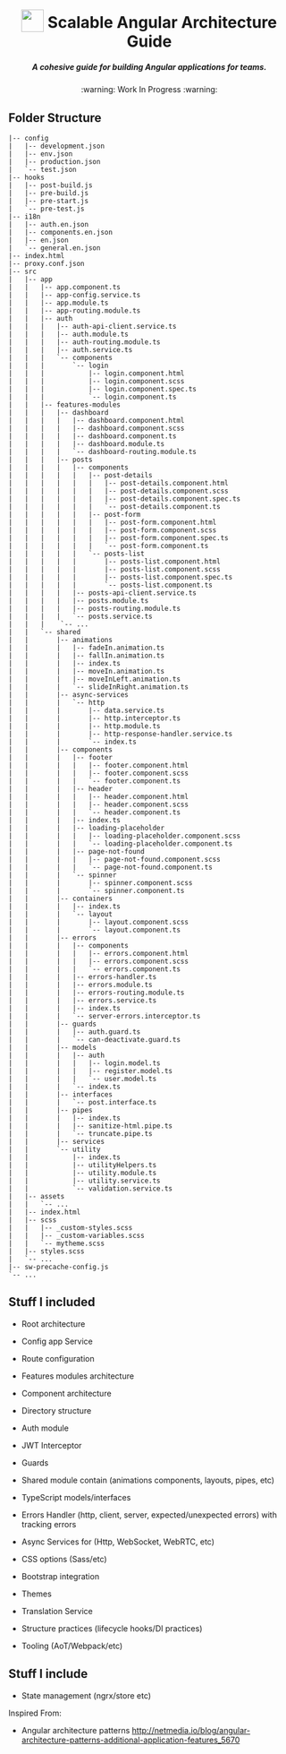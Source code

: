 <h1 align="center">
<img width="40" valign="bottom" src="https://angular.io/assets/images/logos/angular/angular.svg">
Scalable Angular Architecture Guide
</h1>
<h5 align="center">A cohesive guide for building Angular applications for teams.</h5>

<p align="center">:warning: Work In Progress :warning:</p>

## Folder Structure

```
|-- config
|   |-- development.json
|   |-- env.json
|   |-- production.json
|   `-- test.json
|-- hooks
|   |-- post-build.js
|   |-- pre-build.js
|   |-- pre-start.js
|   `-- pre-test.js
|-- i18n
|   |-- auth.en.json
|   |-- components.en.json
|   |-- en.json
|   `-- general.en.json
|-- index.html
|-- proxy.conf.json
|-- src
|   |-- app
|   |   |-- app.component.ts
|   |   |-- app-config.service.ts
|   |   |-- app.module.ts
|   |   |-- app-routing.module.ts
|   |   |-- auth
|   |   |   |-- auth-api-client.service.ts
|   |   |   |-- auth.module.ts
|   |   |   |-- auth-routing.module.ts
|   |   |   |-- auth.service.ts
|   |   |   `-- components
|   |   |       `-- login
|   |   |           |-- login.component.html
|   |   |           |-- login.component.scss
|   |   |           |-- login.component.spec.ts
|   |   |           `-- login.component.ts
|   |   |-- features-modules
|   |   |   |-- dashboard
|   |   |   |   |-- dashboard.component.html
|   |   |   |   |-- dashboard.component.scss
|   |   |   |   |-- dashboard.component.ts
|   |   |   |   |-- dashboard.module.ts
|   |   |   |   `-- dashboard-routing.module.ts
|   |   |   |-- posts
|   |   |   |   |-- components
|   |   |   |   |   |-- post-details
|   |   |   |   |   |   |-- post-details.component.html
|   |   |   |   |   |   |-- post-details.component.scss
|   |   |   |   |   |   |-- post-details.component.spec.ts
|   |   |   |   |   |   `-- post-details.component.ts
|   |   |   |   |   |-- post-form
|   |   |   |   |   |   |-- post-form.component.html
|   |   |   |   |   |   |-- post-form.component.scss
|   |   |   |   |   |   |-- post-form.component.spec.ts
|   |   |   |   |   |   `-- post-form.component.ts
|   |   |   |   |   `-- posts-list
|   |   |   |   |       |-- posts-list.component.html
|   |   |   |   |       |-- posts-list.component.scss
|   |   |   |   |       |-- posts-list.component.spec.ts
|   |   |   |   |       `-- posts-list.component.ts
|   |   |   |   |-- posts-api-client.service.ts
|   |   |   |   |-- posts.module.ts
|   |   |   |   |-- posts-routing.module.ts
|   |   |   |   `-- posts.service.ts
|   |   |    `-- ...
|   |   `-- shared
|   |       |-- animations
|   |       |   |-- fadeIn.animation.ts
|   |       |   |-- fallIn.animation.ts
|   |       |   |-- index.ts
|   |       |   |-- moveIn.animation.ts
|   |       |   |-- moveInLeft.animation.ts
|   |       |   `-- slideInRight.animation.ts
|   |       |-- async-services
|   |       |   `-- http
|   |       |       |-- data.service.ts
|   |       |       |-- http.interceptor.ts
|   |       |       |-- http.module.ts
|   |       |       |-- http-response-handler.service.ts
|   |       |       `-- index.ts
|   |       |-- components
|   |       |   |-- footer
|   |       |   |   |-- footer.component.html
|   |       |   |   |-- footer.component.scss
|   |       |   |   `-- footer.component.ts
|   |       |   |-- header
|   |       |   |   |-- header.component.html
|   |       |   |   |-- header.component.scss
|   |       |   |   `-- header.component.ts
|   |       |   |-- index.ts
|   |       |   |-- loading-placeholder
|   |       |   |   |-- loading-placeholder.component.scss
|   |       |   |   `-- loading-placeholder.component.ts
|   |       |   |-- page-not-found
|   |       |   |   |-- page-not-found.component.scss
|   |       |   |   `-- page-not-found.component.ts
|   |       |   `-- spinner
|   |       |       |-- spinner.component.scss
|   |       |       `-- spinner.component.ts
|   |       |-- containers
|   |       |   |-- index.ts
|   |       |   `-- layout
|   |       |       |-- layout.component.scss
|   |       |       `-- layout.component.ts
|   |       |-- errors
|   |       |   |-- components
|   |       |   |   |-- errors.component.html
|   |       |   |   |-- errors.component.scss
|   |       |   |   `-- errors.component.ts
|   |       |   |-- errors-handler.ts
|   |       |   |-- errors.module.ts
|   |       |   |-- errors-routing.module.ts
|   |       |   |-- errors.service.ts
|   |       |   |-- index.ts
|   |       |   `-- server-errors.interceptor.ts
|   |       |-- guards
|   |       |   |-- auth.guard.ts
|   |       |   `-- can-deactivate.guard.ts
|   |       |-- models
|   |       |   |-- auth
|   |       |   |   |-- login.model.ts
|   |       |   |   |-- register.model.ts
|   |       |   |   `-- user.model.ts
|   |       |   `-- index.ts
|   |       |-- interfaces
|   |       |   `-- post.interface.ts
|   |       |-- pipes
|   |       |   |-- index.ts
|   |       |   |-- sanitize-html.pipe.ts
|   |       |   `-- truncate.pipe.ts
|   |       |-- services
|   |       `-- utility
|   |           |-- index.ts
|   |           |-- utilityHelpers.ts
|   |           |-- utility.module.ts
|   |           |-- utility.service.ts
|   |           `-- validation.service.ts
|   |-- assets
|   |   `-- ...
|   |-- index.html
|   |-- scss
|   |   |-- _custom-styles.scss
|   |   |-- _custom-variables.scss
|   |   `-- mytheme.scss
|   |-- styles.scss
|   `-- ...
|-- sw-precache-config.js
`-- ...
```

## Stuff I included

- Root architecture
- Config app Service
- Route configuration

- Features modules architecture
- Component architecture
- Directory structure

- Auth module
- JWT Interceptor
- Guards

- Shared module contain (animations components, layouts, pipes, etc)
- TypeScript models/interfaces
- Errors Handler (http, client, server, expected/unexpected errors) with tracking errors
- Async Services for (Http, WebSocket, WebRTC, etc)

- CSS options (Sass/etc)
- Bootstrap integration
- Themes

- Translation Service
- Structure practices (lifecycle hooks/DI practices)
- Tooling (AoT/Webpack/etc)

## Stuff I include

- State management (ngrx/store etc)

Inspired From:

- Angular architecture patterns http://netmedia.io/blog/angular-architecture-patterns-additional-application-features_5670
